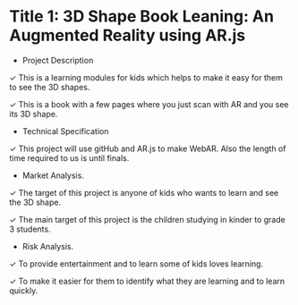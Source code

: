 # Title 1: 3D Shape Book Leaning: An Augmented Reality using AR.js

- Project Description

✓ This is a learning modules for kids which helps to make it easy for them to see the 3D shapes.

✓ This is a book with a few pages where you just scan with AR and you see its 3D shape.

- Technical Specification

✓ This project will use gitHub and AR.js to make WebAR. Also the length of time required to us is until finals.

- Market Analysis.

✓ The target of this project is anyone of kids who wants to learn and see the 3D shape.

✓ The main target of this project is the children studying in kinder to grade 3 students.

- Risk Analysis.

✓ To provide entertainment and to learn some of kids loves learning.

✓ To make it easier for them to identify what they are learning and to learn quickly.
